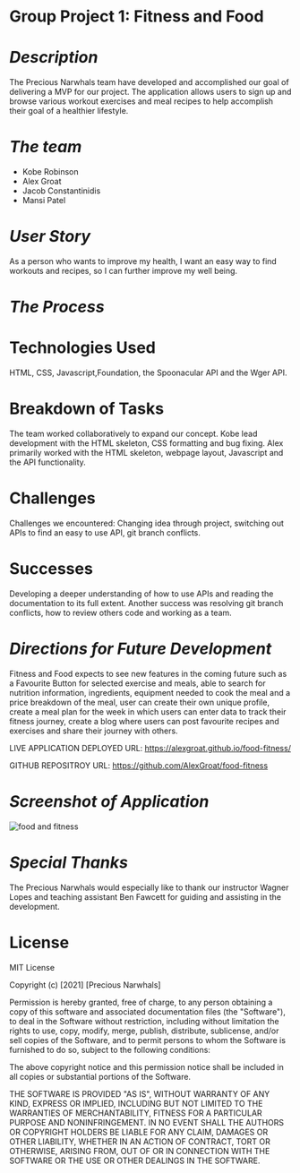 # **Group Project 1: Fitness and Food** #

# *Description* #

The Precious Narwhals team have developed and accomplished our goal of delivering a MVP for our project. The application allows users to sign up
and browse various workout exercises and meal recipes to help accomplish their goal of a healthier lifestyle.

# *The team* #

* Kobe Robinson
* Alex Groat
* Jacob Constantinidis
* Mansi Patel

# *User Story* #

As a person who wants to improve my health, I want an easy way to find workouts and recipes, so I can further improve my well being.

# *The Process* #

# Technologies Used #

HTML, CSS, Javascript,Foundation, the Spoonacular API and the Wger API.

# Breakdown of Tasks #

The team worked collaboratively to expand our concept. Kobe lead development with the HTML skeleton, CSS formatting and bug fixing. Alex primarily worked with the HTML skeleton,
webpage layout, Javascript and the API functionality. 

# Challenges #

Challenges we encountered: Changing idea through project, switching out APIs to find an easy to use API, git branch conflicts. 

# Successes #

Developing a deeper understanding of how to use APIs and reading the documentation to its full extent. Another success was resolving git branch conflicts, how to review others code and working as a team. 

# *Directions for Future Development* #

Fitness and Food expects to see new features in the coming future such as a Favourite Button for selected exercise and meals,
able to search for nutrition information, ingredients, equipment needed to cook the meal and a price breakdown of the meal,
user can create their own unique profile,
create a meal plan for the week in which users can enter data to track their fitness journey,
create a blog where users can post favourite recipes and exercises and share their journey with others.

LIVE APPLICATION DEPLOYED URL: https://alexgroat.github.io/food-fitness/

GITHUB REPOSITROY URL: https://github.com/AlexGroat/food-fitness

# *Screenshot of Application* #

![food and fitness](https://user-images.githubusercontent.com/88314794/138581724-cc43c4c4-766e-4c94-b443-eac11d9b5d5c.png)

# *Special Thanks* #

The Precious Narwhals would especially like to thank our instructor Wagner Lopes and teaching assistant Ben Fawcett for guiding and assisting in the development.

# License

MIT License

Copyright (c) [2021] [Precious Narwhals]

Permission is hereby granted, free of charge, to any person obtaining a copy
of this software and associated documentation files (the "Software"), to deal
in the Software without restriction, including without limitation the rights
to use, copy, modify, merge, publish, distribute, sublicense, and/or sell
copies of the Software, and to permit persons to whom the Software is
furnished to do so, subject to the following conditions:

The above copyright notice and this permission notice shall be included in all
copies or substantial portions of the Software.

THE SOFTWARE IS PROVIDED "AS IS", WITHOUT WARRANTY OF ANY KIND, EXPRESS OR
IMPLIED, INCLUDING BUT NOT LIMITED TO THE WARRANTIES OF MERCHANTABILITY,
FITNESS FOR A PARTICULAR PURPOSE AND NONINFRINGEMENT. IN NO EVENT SHALL THE
AUTHORS OR COPYRIGHT HOLDERS BE LIABLE FOR ANY CLAIM, DAMAGES OR OTHER
LIABILITY, WHETHER IN AN ACTION OF CONTRACT, TORT OR OTHERWISE, ARISING FROM,
OUT OF OR IN CONNECTION WITH THE SOFTWARE OR THE USE OR OTHER DEALINGS IN THE
SOFTWARE.
